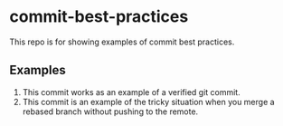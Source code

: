 # commit-best-practices
This repo is for showing examples of commit best practices.

## Examples

1. This commit works as an example of a verified git commit.
1. This commit is an example of the tricky situation when you merge a rebased branch without pushing to the remote. 
